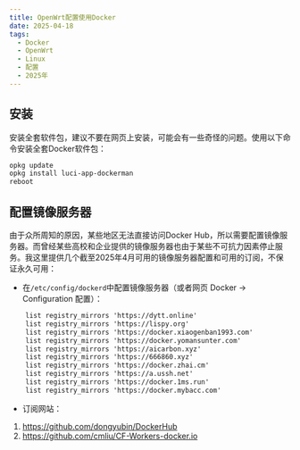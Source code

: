 ```yaml
---
title: OpenWrt配置使用Docker
date: 2025-04-18
tags:
  - Docker
  - OpenWrt
  - Linux
  - 配置
  - 2025年
---
```


## 安装

安装全套软件包，建议不要在网页上安装，可能会有一些奇怪的问题。使用以下命令安装全套Docker软件包：

```bash
opkg update
opkg install luci-app-dockerman
reboot
```

## 配置镜像服务器

由于众所周知的原因，某些地区无法直接访问Docker Hub，所以需要配置镜像服务器。而曾经某些高校和企业提供的镜像服务器也由于某些不可抗力因素停止服务。我这里提供几个截至2025年4月可用的镜像服务器配置和可用的订阅，不保证永久可用：

- 在`/etc/config/dockerd`中配置镜像服务器（或者网页 Docker -> Configuration 配置）：

```txt
	list registry_mirrors 'https://dytt.online'
	list registry_mirrors 'https://lispy.org'
	list registry_mirrors 'https://docker.xiaogenban1993.com'
	list registry_mirrors 'https://docker.yomansunter.com'
	list registry_mirrors 'https://aicarbon.xyz'
	list registry_mirrors 'https://666860.xyz'
	list registry_mirrors 'https://docker.zhai.cm'
	list registry_mirrors 'https://a.ussh.net'
	list registry_mirrors 'https://docker.1ms.run'
	list registry_mirrors 'https://docker.mybacc.com'
```

- 订阅网站：

1. https://github.com/dongyubin/DockerHub
2. https://github.com/cmliu/CF-Workers-docker.io
